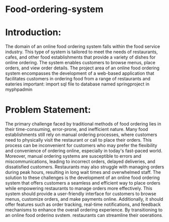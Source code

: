 # Food-ordering-system

# Introduction:

The domain of an online food ordering system falls within the food service industry. This type of system is tailored to meet the needs of restaurants, cafes, and other food establishments that provide a variety of dishes for online ordering. The system enables customers to browse menus, place orders, and view order details. The project area of an online food ordering system encompasses the development of a web-based application that facilitates customers in ordering food from a range of restaurants and eateries
important: import sql file to database named springproject in myphpadmin

# Problem Statement:

The primary challenge faced by traditional methods of food ordering lies in their time-consuming, error-prone, and inefficient nature. Many food establishments still rely on manual ordering processes, where customers need to physically visit the restaurant or call to place their orders. This process can be inconvenient for customers who may prefer the flexibility and convenience of ordering online, especially in today's fast-paced world.
Moreover, manual ordering systems are susceptible to errors and miscommunications, leading to incorrect orders, delayed deliveries, and dissatisfied customers. Restaurants may also struggle with managing orders during peak hours, resulting in long wait times and overwhelmed staff.
The solution to these challenges is the development of an online food ordering system that offers customers a seamless and efficient way to place orders while empowering restaurants to manage orders more effectively. This system should provide a user-friendly interface for customers to browse menus, customize orders, and make payments online. Additionally, it should offer features such as order tracking, real-time notifications, and feedback mechanisms to enhance the overall ordering experience.
By transitioning to an online food ordering system, restaurants can streamline their operations, reduce errors, and better meet the needs of today's tech-savvy consumers. This not only improves customer satisfaction but also increases operational efficiency and revenue potential for food establishments.

